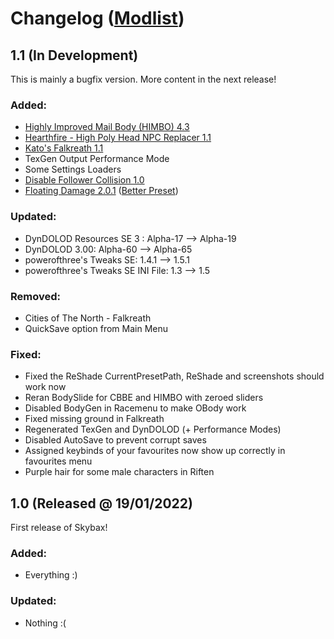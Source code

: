 # Changelog ([Modlist](https://modwat.ch/u/Skybax/modlist))

## 1.1 (In Development)

This is mainly a bugfix version. More content in the next release!

### Added:
- [Highly Improved Mail Body (HIMBO) 4.3](https://www.nexusmods.com/skyrimspecialedition/mods/46311)
- [Hearthfire - High Poly Head NPC Replacer 1.1](https://www.nexusmods.com/skyrimspecialedition/mods/46656)
- [Kato's Falkreath 1.1](https://www.nexusmods.com/skyrimspecialedition/mods/7509)
- TexGen Output Performance Mode
- Some Settings Loaders
- [Disable Follower Collision 1.0](https://www.nexusmods.com/skyrimspecialedition/mods/35925)
- [Floating Damage 2.0.1](https://www.nexusmods.com/skyrimspecialedition/mods/14332) ([Better Preset](https://www.nexusmods.com/skyrimspecialedition/mods/47523))

### Updated:
- DynDOLOD Resources SE 3 : Alpha-17 --&gt; Alpha-19
- DynDOLOD 3.00: Alpha-60 --&gt; Alpha-65
- powerofthree's Tweaks SE: 1.4.1 --&gt; 1.5.1
- powerofthree's Tweaks SE INI File: 1.3 --&gt; 1.5

### Removed:
- Cities of The North - Falkreath
- QuickSave option from Main Menu

### Fixed:
- Fixed the ReShade CurrentPresetPath, ReShade and screenshots should work now
- Reran BodySlide for CBBE and HIMBO with zeroed sliders
- Disabled BodyGen in Racemenu to make OBody work
- Fixed missing ground in Falkreath
- Regenerated TexGen and DynDOLOD (+ Performance Modes)
- Disabled AutoSave to prevent corrupt saves
- Assigned keybinds of your favourites now show up correctly in favourites menu
- Purple hair for some male characters in Riften


## 1.0 (Released @ 19/01/2022)

First release of Skybax!

### Added:
- Everything :)

### Updated:
- Nothing :(
